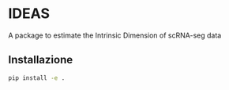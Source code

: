 # IDEAS

A package to estimate the Intrinsic Dimension of scRNA-seg data

## Installazione

```bash
pip install -e .
